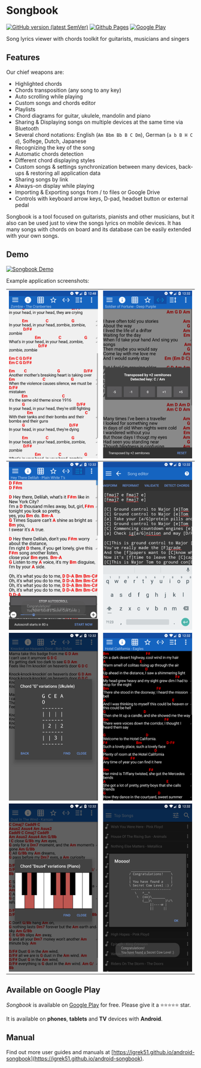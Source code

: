 # Songbook

[![GitHub version (latest SemVer)](https://img.shields.io/github/v/tag/igrek51/android-songbook?label=GitHub&sort=semver)](https://github.com/igrek51/android-songbook)
[![Github Pages](https://img.shields.io/badge/docs-github.io-blue)](https://igrek51.github.io/android-songbook)
[![Google Play](https://img.shields.io/badge/Google%20Play-igrek.songbook-blue)](https://play.google.com/store/apps/details?id=igrek.songbook)

Song lyrics viewer with chords toolkit for guitarists, musicians and singers

## Features
Our chief weapons are:

- Highlighted chords
- Chords transposition (any song to any key)
- Auto scrolling while playing
- Custom songs and chords editor
- Playlists
- Chord diagrams for guitar, ukulele, mandolin and piano
- Sharing & Displaying songs on multiple devices at the same time via Bluetooth
- Several chord notations: English (`Am Bbm Bb B C Dm`), German (`a b B H C d`), Solfege, Dutch, Japanese
- Recognizing the key of the song
- Automatic chords detection
- Different chord displaying styles
- Custom songs & settings synchronization between many devices, back-ups & restoring all application data
- Sharing songs by link
- Always-on display while playing
- Importing & Exporting songs from / to files or Google Drive
- Controls with keyboard arrow keys, D-pad, headset button or external pedal

Songbook is a tool focused on guitarists, pianists and other musicians, but it also can be used just to view the songs lyrics on mobile devices.
It has many songs with chords on board and its database can be easily extended with your own songs.

## Demo
[![Songbook Demo](https://img.youtube.com/vi/VMsKZNkbl3A/0.jpg)](https://www.youtube.com/watch?v=VMsKZNkbl3A)

Example application screenshots:

| [![](./docs/screenshots/mobile/en/01.png)](./docs/screenshots/mobile/en/01.png) | [![](./docs/screenshots/mobile/en/02.png)](./docs/screenshots/mobile/en/02.png) |
|---|---|
| [![](./docs/screenshots/mobile/en/03.png)](./docs/screenshots/mobile/en/03.png) | [![](./docs/screenshots/mobile/en/04.png)](./docs/screenshots/mobile/en/04.png) |
| [![](./docs/screenshots/mobile/en/05.png)](./docs/screenshots/mobile/en/05.png) | [![](./docs/screenshots/mobile/en/06.png)](./docs/screenshots/mobile/en/06.png) |
| [![](./docs/screenshots/mobile/en/07.png)](./docs/screenshots/mobile/en/07.png) | [![](./docs/screenshots/mobile/en/08.png)](./docs/screenshots/mobile/en/08.png) |

## Available on Google Play

*Songbook* is available on [Google Play](https://play.google.com/store/apps/details?id=igrek.songbook) for free.
Please give it a ⭐️⭐️⭐️⭐️⭐️ star.

It is available on **phones**, **tablets** and **TV** devices with **Android**.

## Manual

Find out more user guides and manuals at [https://igrek51.github.io/android-songbook](https://igrek51.github.io/android-songbook).
